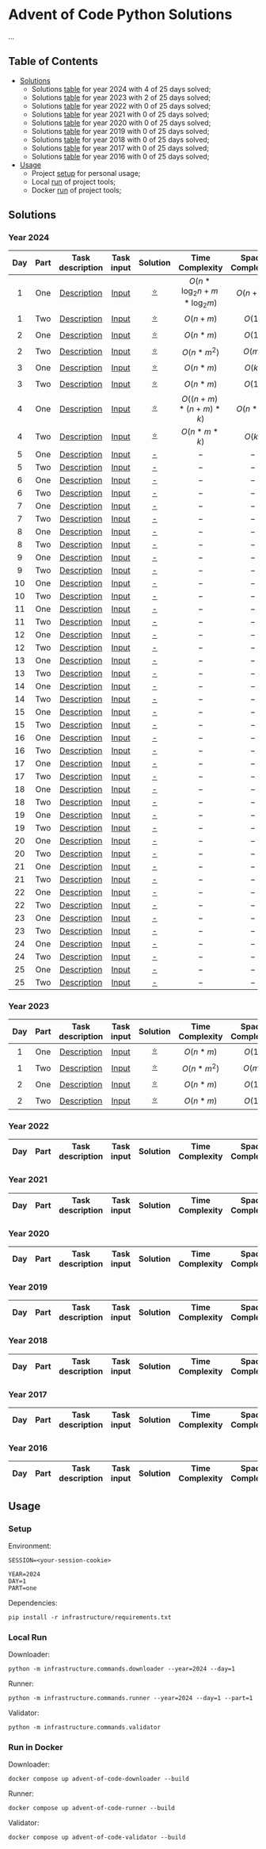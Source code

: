 # Advent of Code Python Solutions

...

## Table of Contents

- [Solutions](#solutions)
  - Solutions [table](#year-2024) for year 2024 with 4 of 25 days solved;
  - Solutions [table](#year-2023) for year 2023 with 2 of 25 days solved;
  - Solutions [table](#year-2022) for year 2022 with 0 of 25 days solved;
  - Solutions [table](#year-2021) for year 2021 with 0 of 25 days solved;
  - Solutions [table](#year-2020) for year 2020 with 0 of 25 days solved;
  - Solutions [table](#year-2019) for year 2019 with 0 of 25 days solved;
  - Solutions [table](#year-2018) for year 2018 with 0 of 25 days solved;
  - Solutions [table](#year-2017) for year 2017 with 0 of 25 days solved;
  - Solutions [table](#year-2016) for year 2016 with 0 of 25 days solved;
- [Usage](#usage)
  - Project [setup](#setup) for personal usage;
  - Local [run](#local-run) of project tools;
  - Docker [run](#run-in-docker) of project tools;


## Solutions

### Year 2024

| Day | Part |                  Task description                   |                     Task input                      |                  Solution                   |        Time Complexity         | Space Complexity | Notes |
|:---:|:----:|:---------------------------------------------------:|:---------------------------------------------------:|:-------------------------------------------:|:------------------------------:|:----------------:|-------|
|  1  | One  | [Description](https://adventofcode.com/2024/day/1)  | [Input](https://adventofcode.com/2024/day/1/input)  | [⭐](solutions/year_2024/day_1/part_one.py)  | $O(n*\log_2{n} + m*\log_2{m})$ |     $O(n+m)$     |       |
|  1  | Two  | [Description](https://adventofcode.com/2024/day/1)  | [Input](https://adventofcode.com/2024/day/1/input)  | [⭐](solutions/year_2024/day_1/part_two.py)  |            $O(n+m)$            |      $O(1)$      |       |
|  2  | One  | [Description](https://adventofcode.com/2024/day/2)  | [Input](https://adventofcode.com/2024/day/2/input)  | [⭐](solutions/year_2024/day_2/part_one.py)  |            $O(n*m)$            |      $O(1)$      |       |
|  2  | Two  | [Description](https://adventofcode.com/2024/day/2)  | [Input](https://adventofcode.com/2024/day/2/input)  | [⭐](solutions/year_2024/day_2/part_two.py)  |           $O(n*m^2)$           |      $O(m)$      |       |
|  3  | One  | [Description](https://adventofcode.com/2024/day/3)  | [Input](https://adventofcode.com/2024/day/3/input)  | [⭐](solutions/year_2024/day_3/part_one.py)  |            $O(n*m)$            |      $O(k)$      |       |
|  3  | Two  | [Description](https://adventofcode.com/2024/day/3)  | [Input](https://adventofcode.com/2024/day/3/input)  | [⭐](solutions/year_2024/day_3/part_two.py)  |            $O(n*m)$            |      $O(1)$      |       |
|  4  | One  | [Description](https://adventofcode.com/2024/day/4)  | [Input](https://adventofcode.com/2024/day/4/input)  | [⭐](solutions/year_2024/day_4/part_one.py)  |       $O((n+m)*(n+m)*k)$       |     $O(n*m)$     |       |
|  4  | Two  | [Description](https://adventofcode.com/2024/day/4)  | [Input](https://adventofcode.com/2024/day/4/input)  | [⭐](solutions/year_2024/day_4/part_two.py)  |         $O(n * m * k)$         |      $O(k)$      |       |
|  5  | One  | [Description](https://adventofcode.com/2024/day/5)  | [Input](https://adventofcode.com/2024/day/5/input)  | [-](solutions/year_2024/day_5/part_one.py)  |              $-$               |       $-$        |       |
|  5  | Two  | [Description](https://adventofcode.com/2024/day/5)  | [Input](https://adventofcode.com/2024/day/5/input)  | [-](solutions/year_2024/day_5/part_two.py)  |              $-$               |       $-$        |       |
|  6  | One  | [Description](https://adventofcode.com/2024/day/6)  | [Input](https://adventofcode.com/2024/day/6/input)  | [-](solutions/year_2024/day_6/part_one.py)  |              $-$               |       $-$        |       |
|  6  | Two  | [Description](https://adventofcode.com/2024/day/6)  | [Input](https://adventofcode.com/2024/day/6/input)  | [-](solutions/year_2024/day_6/part_two.py)  |              $-$               |       $-$        |       |
|  7  | One  | [Description](https://adventofcode.com/2024/day/7)  | [Input](https://adventofcode.com/2024/day/7/input)  | [-](solutions/year_2024/day_7/part_one.py)  |              $-$               |       $-$        |       |
|  7  | Two  | [Description](https://adventofcode.com/2024/day/7)  | [Input](https://adventofcode.com/2024/day/7/input)  | [-](solutions/year_2024/day_7/part_two.py)  |              $-$               |       $-$        |       |
|  8  | One  | [Description](https://adventofcode.com/2024/day/8)  | [Input](https://adventofcode.com/2024/day/8/input)  | [-](solutions/year_2024/day_8/part_one.py)  |              $-$               |       $-$        |       |
|  8  | Two  | [Description](https://adventofcode.com/2024/day/8)  | [Input](https://adventofcode.com/2024/day/8/input)  | [-](solutions/year_2024/day_8/part_two.py)  |              $-$               |       $-$        |       |
|  9  | One  | [Description](https://adventofcode.com/2024/day/9)  | [Input](https://adventofcode.com/2024/day/9/input)  | [-](solutions/year_2024/day_9/part_one.py)  |              $-$               |       $-$        |       |
|  9  | Two  | [Description](https://adventofcode.com/2024/day/9)  | [Input](https://adventofcode.com/2024/day/9/input)  | [-](solutions/year_2024/day_9/part_two.py)  |              $-$               |       $-$        |       |
| 10  | One  | [Description](https://adventofcode.com/2024/day/10) | [Input](https://adventofcode.com/2024/day/10/input) | [-](solutions/year_2024/day_10/part_one.py) |              $-$               |       $-$        |       |
| 10  | Two  | [Description](https://adventofcode.com/2024/day/10) | [Input](https://adventofcode.com/2024/day/10/input) | [-](solutions/year_2024/day_10/part_two.py) |              $-$               |       $-$        |       |
| 11  | One  | [Description](https://adventofcode.com/2024/day/11) | [Input](https://adventofcode.com/2024/day/11/input) | [-](solutions/year_2024/day_11/part_one.py) |              $-$               |       $-$        |       |
| 11  | Two  | [Description](https://adventofcode.com/2024/day/11) | [Input](https://adventofcode.com/2024/day/11/input) | [-](solutions/year_2024/day_11/part_two.py) |              $-$               |       $-$        |       |
| 12  | One  | [Description](https://adventofcode.com/2024/day/12) | [Input](https://adventofcode.com/2024/day/12/input) | [-](solutions/year_2024/day_12/part_one.py) |              $-$               |       $-$        |       |
| 12  | Two  | [Description](https://adventofcode.com/2024/day/12) | [Input](https://adventofcode.com/2024/day/12/input) | [-](solutions/year_2024/day_12/part_two.py) |              $-$               |       $-$        |       |
| 13  | One  | [Description](https://adventofcode.com/2024/day/13) | [Input](https://adventofcode.com/2024/day/13/input) | [-](solutions/year_2024/day_13/part_one.py) |              $-$               |       $-$        |       |
| 13  | Two  | [Description](https://adventofcode.com/2024/day/13) | [Input](https://adventofcode.com/2024/day/13/input) | [-](solutions/year_2024/day_13/part_two.py) |              $-$               |       $-$        |       |
| 14  | One  | [Description](https://adventofcode.com/2024/day/14) | [Input](https://adventofcode.com/2024/day/14/input) | [-](solutions/year_2024/day_14/part_one.py) |              $-$               |       $-$        |       |
| 14  | Two  | [Description](https://adventofcode.com/2024/day/14) | [Input](https://adventofcode.com/2024/day/14/input) | [-](solutions/year_2024/day_14/part_two.py) |              $-$               |       $-$        |       |
| 15  | One  | [Description](https://adventofcode.com/2024/day/15) | [Input](https://adventofcode.com/2024/day/15/input) | [-](solutions/year_2024/day_15/part_one.py) |              $-$               |       $-$        |       |
| 15  | Two  | [Description](https://adventofcode.com/2024/day/15) | [Input](https://adventofcode.com/2024/day/15/input) | [-](solutions/year_2024/day_15/part_two.py) |              $-$               |       $-$        |       |
| 16  | One  | [Description](https://adventofcode.com/2024/day/16) | [Input](https://adventofcode.com/2024/day/16/input) | [-](solutions/year_2024/day_16/part_one.py) |              $-$               |       $-$        |       |
| 16  | Two  | [Description](https://adventofcode.com/2024/day/16) | [Input](https://adventofcode.com/2024/day/16/input) | [-](solutions/year_2024/day_16/part_two.py) |              $-$               |       $-$        |       |
| 17  | One  | [Description](https://adventofcode.com/2024/day/17) | [Input](https://adventofcode.com/2024/day/17/input) | [-](solutions/year_2024/day_17/part_one.py) |              $-$               |       $-$        |       |
| 17  | Two  | [Description](https://adventofcode.com/2024/day/17) | [Input](https://adventofcode.com/2024/day/17/input) | [-](solutions/year_2024/day_17/part_two.py) |              $-$               |       $-$        |       |
| 18  | One  | [Description](https://adventofcode.com/2024/day/18) | [Input](https://adventofcode.com/2024/day/18/input) | [-](solutions/year_2024/day_18/part_one.py) |              $-$               |       $-$        |       |
| 18  | Two  | [Description](https://adventofcode.com/2024/day/18) | [Input](https://adventofcode.com/2024/day/18/input) | [-](solutions/year_2024/day_18/part_two.py) |              $-$               |       $-$        |       |
| 19  | One  | [Description](https://adventofcode.com/2024/day/19) | [Input](https://adventofcode.com/2024/day/19/input) | [-](solutions/year_2024/day_19/part_one.py) |              $-$               |       $-$        |       |
| 19  | Two  | [Description](https://adventofcode.com/2024/day/19) | [Input](https://adventofcode.com/2024/day/19/input) | [-](solutions/year_2024/day_19/part_two.py) |              $-$               |       $-$        |       |
| 20  | One  | [Description](https://adventofcode.com/2024/day/20) | [Input](https://adventofcode.com/2024/day/20/input) | [-](solutions/year_2024/day_20/part_one.py) |              $-$               |       $-$        |       |
| 20  | Two  | [Description](https://adventofcode.com/2024/day/20) | [Input](https://adventofcode.com/2024/day/20/input) | [-](solutions/year_2024/day_20/part_two.py) |              $-$               |       $-$        |       |
| 21  | One  | [Description](https://adventofcode.com/2024/day/21) | [Input](https://adventofcode.com/2024/day/21/input) | [-](solutions/year_2024/day_21/part_one.py) |              $-$               |       $-$        |       |
| 21  | Two  | [Description](https://adventofcode.com/2024/day/21) | [Input](https://adventofcode.com/2024/day/21/input) | [-](solutions/year_2024/day_21/part_two.py) |              $-$               |       $-$        |       |
| 22  | One  | [Description](https://adventofcode.com/2024/day/22) | [Input](https://adventofcode.com/2024/day/22/input) | [-](solutions/year_2024/day_22/part_one.py) |              $-$               |       $-$        |       |
| 22  | Two  | [Description](https://adventofcode.com/2024/day/22) | [Input](https://adventofcode.com/2024/day/22/input) | [-](solutions/year_2024/day_22/part_two.py) |              $-$               |       $-$        |       |
| 23  | One  | [Description](https://adventofcode.com/2024/day/23) | [Input](https://adventofcode.com/2024/day/23/input) | [-](solutions/year_2024/day_23/part_one.py) |              $-$               |       $-$        |       |
| 23  | Two  | [Description](https://adventofcode.com/2024/day/23) | [Input](https://adventofcode.com/2024/day/23/input) | [-](solutions/year_2024/day_23/part_two.py) |              $-$               |       $-$        |       |
| 24  | One  | [Description](https://adventofcode.com/2024/day/24) | [Input](https://adventofcode.com/2024/day/24/input) | [-](solutions/year_2024/day_24/part_one.py) |              $-$               |       $-$        |       |
| 24  | Two  | [Description](https://adventofcode.com/2024/day/24) | [Input](https://adventofcode.com/2024/day/24/input) | [-](solutions/year_2024/day_24/part_two.py) |              $-$               |       $-$        |       |
| 25  | One  | [Description](https://adventofcode.com/2024/day/25) | [Input](https://adventofcode.com/2024/day/25/input) | [-](solutions/year_2024/day_25/part_one.py) |              $-$               |       $-$        |       |
| 25  | Two  | [Description](https://adventofcode.com/2024/day/25) | [Input](https://adventofcode.com/2024/day/25/input) | [-](solutions/year_2024/day_25/part_two.py) |              $-$               |       $-$        |       |

### Year 2023

| Day | Part |                  Task description                  |                     Task input                     |                  Solution                  | Time Complexity | Space Complexity | Notes |
|:---:|:----:|:--------------------------------------------------:|:--------------------------------------------------:|:------------------------------------------:|:---------------:|:----------------:|-------|
|  1  | One  | [Description](https://adventofcode.com/2023/day/1) | [Input](https://adventofcode.com/2023/day/1/input) | [⭐](solutions/year_2023/day_1/part_one.py) |    $O(n*m)$     |      $O(1)$      |       |
|  1  | Two  | [Description](https://adventofcode.com/2023/day/1) | [Input](https://adventofcode.com/2023/day/1/input) | [⭐](solutions/year_2023/day_1/part_two.py) |   $O(n*m^2)$    |      $O(m)$      |       |
|  2  | One  | [Description](https://adventofcode.com/2023/day/2) | [Input](https://adventofcode.com/2023/day/2/input) | [⭐](solutions/year_2023/day_2/part_one.py) |    $O(n*m)$     |      $O(1)$      |       |
|  2  | Two  | [Description](https://adventofcode.com/2023/day/2) | [Input](https://adventofcode.com/2023/day/2/input) | [⭐](solutions/year_2023/day_2/part_two.py) |    $O(n*m)$     |      $O(1)$      |       |

### Year 2022

| Day | Part |                  Task description                  |                     Task input                     |                  Solution                  | Time Complexity | Space Complexity | Notes |
|:---:|:----:|:--------------------------------------------------:|:--------------------------------------------------:|:------------------------------------------:|:---------------:|:----------------:|-------|

### Year 2021

| Day | Part |                  Task description                  |                     Task input                     |                  Solution                  | Time Complexity | Space Complexity | Notes |
|:---:|:----:|:--------------------------------------------------:|:--------------------------------------------------:|:------------------------------------------:|:---------------:|:----------------:|-------|

### Year 2020

| Day | Part |                  Task description                  |                     Task input                     |                  Solution                  | Time Complexity | Space Complexity | Notes |
|:---:|:----:|:--------------------------------------------------:|:--------------------------------------------------:|:------------------------------------------:|:---------------:|:----------------:|-------|

### Year 2019

| Day | Part |                  Task description                  |                     Task input                     |                  Solution                  | Time Complexity | Space Complexity | Notes |
|:---:|:----:|:--------------------------------------------------:|:--------------------------------------------------:|:------------------------------------------:|:---------------:|:----------------:|-------|

### Year 2018

| Day | Part |                  Task description                  |                     Task input                     |                  Solution                  | Time Complexity | Space Complexity | Notes |
|:---:|:----:|:--------------------------------------------------:|:--------------------------------------------------:|:------------------------------------------:|:---------------:|:----------------:|-------|

### Year 2017

| Day | Part |                  Task description                  |                     Task input                     |                  Solution                  | Time Complexity | Space Complexity | Notes |
|:---:|:----:|:--------------------------------------------------:|:--------------------------------------------------:|:------------------------------------------:|:---------------:|:----------------:|-------|

### Year 2016

| Day | Part |                  Task description                  |                     Task input                     |                  Solution                  | Time Complexity | Space Complexity | Notes |
|:---:|:----:|:--------------------------------------------------:|:--------------------------------------------------:|:------------------------------------------:|:---------------:|:----------------:|-------|



## Usage

### Setup

Environment:

```dotenv
SESSION=<your-session-cookie>

YEAR=2024
DAY=1
PART=one
```

Dependencies:

```shell
pip install -r infrastructure/requirements.txt
```


### Local Run

Downloader:

```shell
python -m infrastructure.commands.downloader --year=2024 --day=1
```

Runner:

```shell
python -m infrastructure.commands.runner --year=2024 --day=1 --part=1
```

Validator:

```shell
python -m infrastructure.commands.validator
```

### Run in Docker

Downloader:

```shell
docker compose up advent-of-code-downloader --build
```

Runner:

```shell
docker compose up advent-of-code-runner --build
```

Validator:

```shell
docker compose up advent-of-code-validator --build
```
